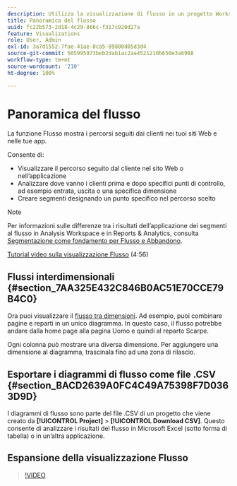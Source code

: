 ```yaml
---
description: Utilizza la visualizzazione di flusso in un progetto Workspace.
title: Panoramica del flusso
uuid: fc22b573-2d18-4c29-866c-f317c920d27a
feature: Visualizations
role: User, Admin
exl-id: 3a7d1552-7fae-41ae-8ca5-89800d05d3d4
source-git-commit: 505995973beb2dab1ac2aa4521210b650e3a6988
workflow-type: tm+mt
source-wordcount: '210'
ht-degree: 100%

---
```


# Panoramica del flusso

La funzione Flusso mostra i percorsi seguiti dai clienti nei tuoi siti Web e nelle tue app.

Consente di:

* Visualizzare il percorso seguito dal cliente nel sito Web o nell’applicazione
* Analizzare dove vanno i clienti prima e dopo specifici punti di controllo, ad esempio entrata, uscita o una specifica dimensione
* Creare segmenti designando un punto specifico nel percorso scelto

>[!NOTE]
>
>Per informazioni sulle differenze tra i risultati dell’applicazione dei segmenti al flusso in Analysis Workspace e in Reports &amp; Analytics, consulta [Segmentazione come fondamento per Flusso e Abbandono](/help/analyze/analysis-workspace/visualizations/fallout/fallout-flow.md).

[Tutorial video sulla visualizzazione Flusso](https://experienceleague.adobe.com/docs/analytics-learn/tutorials/analysis-workspace/analyzing-customer-journeys/flow-visualization.html?lang=it) (4:56)

## Flussi interdimensionali {#section_7AA325E432C846B0AC51E70CCE79B4C0}

Ora puoi visualizzare il [flusso tra dimensioni](/help/analyze/analysis-workspace/visualizations/c-flow/multi-dimensional-flow.md). Ad esempio, puoi combinare pagine e reparti in un unico diagramma. In questo caso, il flusso potrebbe andare dalla home page alla pagina Uomo e quindi al reparto Scarpe.

Ogni colonna può mostrare una diversa dimensione. Per aggiungere una dimensione al diagramma, trascinala fino ad una zona di rilascio.

## Esportare i diagrammi di flusso come file .CSV {#section_BACD2639A0FC4C49A75398F7D0363D9D}

I diagrammi di flusso sono parte del file .CSV di un progetto che viene creato da **[!UICONTROL Project]** > **[!UICONTROL Download CSV]**. Questo consente di analizzare i risultati del flusso in Microsoft Excel (sotto forma di tabella) o in un’altra applicazione.

## Espansione della visualizzazione Flusso

>[!VIDEO](https://video.tv.adobe.com/v/24044/?quality=12)
